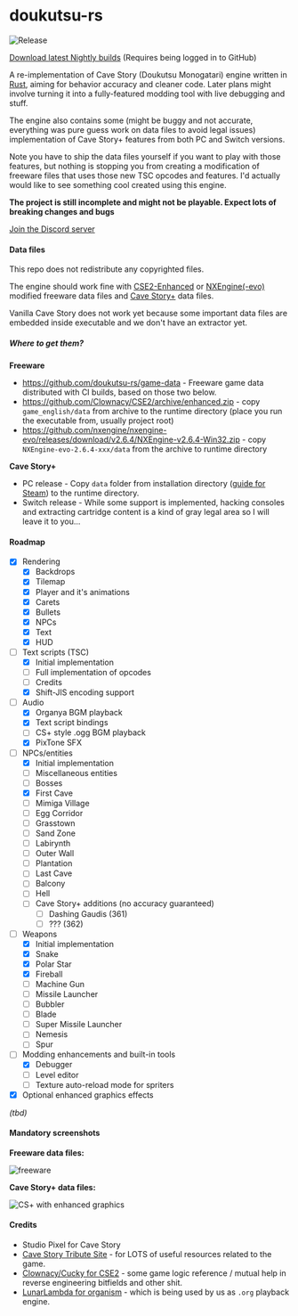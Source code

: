 # doukutsu-rs

![Release](https://github.com/doukutsu-rs/doukutsu-rs/workflows/Release/badge.svg)

[Download latest Nightly builds](https://github.com/doukutsu-rs/doukutsu-rs/actions) (Requires being logged in to GitHub)

A re-implementation of Cave Story (Doukutsu Monogatari) engine written in [Rust](https://www.rust-lang.org/), aiming for behavior accuracy and cleaner code.
Later plans might involve turning it into a fully-featured modding tool with live debugging and stuff.

The engine also contains some (might be buggy and not accurate, everything was pure guess work on data files to avoid legal issues) implementation of Cave Story+ features from both PC and Switch versions.

Note you have to ship the data files yourself if you want to play with those features, but nothing is stopping you from creating a modification of freeware files that uses those new TSC opcodes and features. I'd actually would like to see something cool created using this engine.

**The project is still incomplete and might not be playable. Expect lots of breaking changes and bugs**

[Join the Discord server](https://discord.gg/fbRsNNB)

#### Data files

This repo does not redistribute any copyrighted files. 

The engine should work fine with [CSE2-Enhanced](https://github.com/Clownacy/CSE2) or [NXEngine(-evo)](https://github.com/nxengine/nxengine-evo) modified freeware data files and [Cave Story+](https://www.nicalis.com/games/cavestory+) data files.

Vanilla Cave Story does not work yet because some important data files are embedded inside executable and we don't have an extractor yet.

##### Where to get them?

**Freeware**

- https://github.com/doukutsu-rs/game-data - Freeware game data distributed with CI builds, based on those two below.
- https://github.com/Clownacy/CSE2/archive/enhanced.zip - copy `game_english/data` from archive to the runtime directory (place you run the executable from, usually project root)
- https://github.com/nxengine/nxengine-evo/releases/download/v2.6.4/NXEngine-v2.6.4-Win32.zip - copy `NXEngine-evo-2.6.4-xxx/data` from the archive to runtime directory

**Cave Story+**

- PC release - Copy `data` folder from installation directory ([guide for Steam](https://steamcommunity.com/sharedfiles/filedetails/?id=760447682)) to the runtime directory.
- Switch release - While some support is implemented, hacking consoles and extracting cartridge content is a kind of gray legal area so I will leave it to you... 

#### Roadmap

- [x] Rendering
  - [x] Backdrops
  - [x] Tilemap
  - [x] Player and it's animations
  - [x] Carets
  - [x] Bullets
  - [x] NPCs
  - [x] Text
  - [x] HUD
- [ ] Text scripts (TSC)
  - [x] Initial implementation
  - [ ] Full implementation of opcodes
  - [ ] Credits
  - [x] Shift-JIS encoding support
- [ ] Audio
  - [x] Organya BGM playback
  - [x] Text script bindings
  - [ ] CS+ style .ogg BGM playback
  - [x] PixTone SFX
- [ ] NPCs/entities
  - [x] Initial implementation
  - [ ] Miscellaneous entities
  - [ ] Bosses
  - [x] First Cave
  - [ ] Mimiga Village
  - [ ] Egg Corridor
  - [ ] Grasstown
  - [ ] Sand Zone
  - [ ] Labirynth
  - [ ] Outer Wall
  - [ ] Plantation
  - [ ] Last Cave
  - [ ] Balcony
  - [ ] Hell
  - [ ] Cave Story+ additions (no accuracy guaranteed)
    - [ ] Dashing Gaudis (361)
    - [ ] ??? (362)
- [ ] Weapons
  - [x] Initial implementation
  - [x] Snake
  - [x] Polar Star
  - [x] Fireball
  - [ ] Machine Gun
  - [ ] Missile Launcher
  - [ ] Bubbler
  - [ ] Blade
  - [ ] Super Missile Launcher
  - [ ] Nemesis
  - [ ] Spur
- [ ] Modding enhancements and built-in tools
  - [x] Debugger
  - [ ] Level editor
  - [ ] Texture auto-reload mode for spriters
- [x] Optional enhanced graphics effects

*(tbd)*

#### Mandatory screenshots

**Freeware data files:**

![freeware](https://i.imgur.com/ZvOtpaI.png)

**Cave Story+ data files:**

![CS+ with enhanced graphics](https://media.discordapp.net/attachments/745322954660905103/760599695009251328/unknown.png)

#### Credits

- Studio Pixel for Cave Story 
- [Cave Story Tribute Site](https://cavestory.org) - for LOTS of useful resources related to the game. 
- [Clownacy/Cucky for CSE2](https://github.com/Clownacy/CSE2) - some game logic reference / mutual help in reverse engineering bitfields and other shit.
- [LunarLambda for organism](https://gitdab.com/LunarLambda/organism) - which is being used by us as `.org` playback engine.
